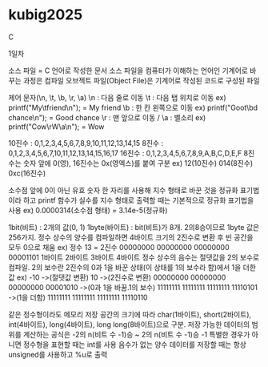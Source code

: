 # kubig2025

C

1일차

소스 파일 = C 언어로 작성한 문서
소스 파일을 컴퓨터가 이해하는 언어인 기계어로 바꾸는 과정은 컴파일
오브젝트 파일(Object File)은 기계어로 작성된 코드로 구성된 파일

제어 문자(\n, \t, \b, \r, \a)
\n : 다음 줄로 이동
\t : 다음 탭 위치로 이동 ex) printf("My\tfriend\n"); = My      friend
\b : 한 칸 왼쪽으로 이동 ex) printf("Goot\bd chance\n"); = Good chance
\r : 맨 앞으로 이동 /  \a : 벨소리 ex) printf("Cow\rW\a\n"); = Wow

10진수 : 0,1,2,3,4,5,6,7,8,9,10,11,12,13,14,15
8진수 : 0,1,2,3,4,5,6,7,10,11,12,13,14,15,16,17
16진수 : 0,1,2,3,4,5,6,7,8,9,A,B,C,D,E,F
8진수는 숫자 앞에 0(영), 16진수는 0x(영엑스)를 붙여 구분 ex) 12(10진수)      014(8진수)      0xc(16진수) 

소수점 앞에 0이 아닌 유효 숫자 한 자리를 사용해 지수 형태로 바꾼 것을 정규화 표기법이라 하고 printf 함수가 실수를 지수 형태로 출력할 때는 기본적으로 정규화 표기법을 사용 ex) 0.0000314(소수점 형태) = 3.14e-5(정규화)

1bit(비트) : 2개의 값(0, 1)
1byte(바이트) : bit(비트)가 8개. 2의8승이므로 1byte 값은 256가지.
정수 상수의 양수를 컴파일하면 4바이트 크기의 2진수로 변환 후 빈 공간을 모두 0으로 채움
ex) 정수 13 = 2진수 00000000 00000000 00000000 00001101
                    1바이트   2바이트   3바이트  4바이트
정수 상수의 음수는 절댓값을 2의 보수로 컴파일. 2의 보수란 2진수의 0과 1을 바꾼 상태(이 상태를 1의 보수라 함)에서 1을 더한 값
ex) -10 ->(절댓값 변환) 10 ->(2진수로 변환) 00000000 00000000 00000000 00001010 ->(0과 1을 바꿈.1의 보수) 11111111 11111111 11111111 11110101 ->(1을 더함) 11111111 11111111 11111111 11110110

같은 정수형이라도 메모리 저장 공간의 크기에 따라 char(1바이트), short(2바이트), int(4바이트), long(4바이트), long long(8바이트)으로 구분. 저장 가능한 데이터의 범위를 계산하는 공식은 -2의 n(비트 수 -1)승 ~ 2의 n(비트 수 -1)승 -1
특별한 경우가 아니면 정수형을 표현할 때는 int를 사용
음수가 없는 양수 데이터를 저장할 때는 항상 unsigned를 사용하고 %u로 출력